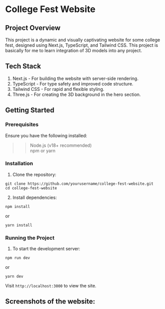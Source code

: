 # College Fest Website

## Project Overview
This project is a dynamic and visually captivating website for some college fest, designed using Next.js, TypeScript, and Tailwind CSS. This project is basically for me to learn integration of 3D models into any project.

## Tech Stack
1. Next.js - For building the website with server-side rendering.<br>
2. TypeScript - For type safety and improved code structure.<br>
3. Tailwind CSS - For rapid and flexible styling.<br>
4. Three.js - For creating the 3D background in the hero section.<br>

## Getting Started

### Prerequisites
Ensure you have the following installed:<br>
  >> Node.js (v18+ recommended)<br>
  >> npm or yarn<br>

### Installation
1. Clone the repository:<br>
```
git clone https://github.com/yourusername/college-fest-website.git
cd college-fest-website
```

2. Install dependencies:<br>
```
npm install
```
or<br>
```
yarn install
```

### Running the Project
1. To start the development server:<br>
```
npm run dev
```
or<br>
```
yarn dev
```
Visit ``` http://localhost:3000 ``` to view the site.

## Screenshots of the website:
